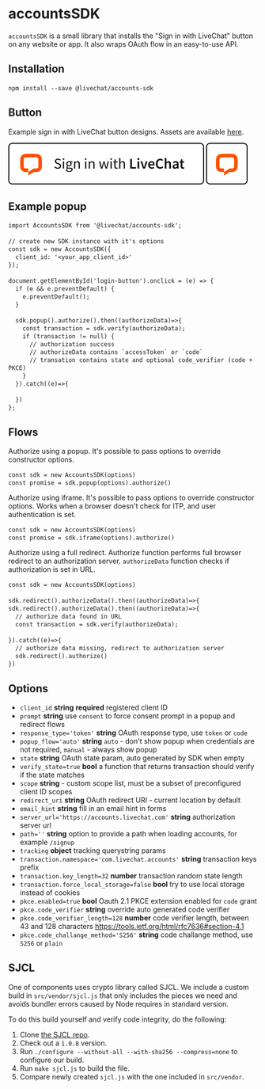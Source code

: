 # accountsSDK

`accountsSDK` is a small library that installs the "Sign in with LiveChat" button on any website or app. It also wraps OAuth flow in an easy-to-use API.

## Installation

```
npm install --save @livechat/accounts-sdk
```

## Button

Example sign in with LiveChat button designs. Assets are available [here](https://livechat.design/).

![Button](assets/button.svg)
![Small button](assets/button-small.svg)

## Example popup

```
import AccountsSDK from '@livechat/accounts-sdk';

// create new SDK instance with it's options
const sdk = new AccountsSDK({
  client_id: '<your_app_client_id>'
});

document.getElementById('login-button').onclick = (e) => {
  if (e && e.preventDefault) {
    e.preventDefault();
  }

  sdk.popup().authorize().then((authorizeData)=>{
    const transaction = sdk.verify(authorizeData);
    if (transaction != null) {
      // authorization success
      // authorizeData contains `accessToken` or `code`
      // transation contains state and optional code_verifier (code + PKCE)
    }
  }).catch((e)=>{

  })
};
```

## Flows

Authorize using a popup. It's possible to pass options to override constructor options.

```
const sdk = new AccountsSDK(options)
const promise = sdk.popup(options).authorize()
```

Authorize using iframe. It's possible to pass options to override constructor options. Works when a browser doesn't check for ITP, and user authentication is set.

```
const sdk = new AccountsSDK(options)
const promise = sdk.iframe(options).authorize()
```

Authorize using a full redirect. Authorize function performs full browser redirect to an authorization server. `authorizeData` function checks if authorization is set in URL.

```
const sdk = new AccountsSDK(options)

sdk.redirect().authorizeData().then((authorizeData)=>{
sdk.redirect().authorizeData().then((authorizeData)=>{
  // authorize data found in URL
  const transaction = sdk.verify(authorizeData);

}).catch((e)=>{
  // authorize data missing, redirect to authorization server
  sdk.redirect().authorize()
})
```

## Options

- `client_id` **string** **required** registered client ID
- `prompt` **string** use `consent` to force consent prompt in a popup and redirect flows
- `response_type='token'` **string** OAuth response type, use `token` or `code`
- `popup_flow='auto'` **string** `auto` - don't show popup when credentials are not required, `manual` - always show popup
- `state` **string** OAuth state param, auto generated by SDK when empty
- `verify_state=true` **bool** a function that returns transaction should verify if the state matches
- `scope` **string** - custom scope list, must be a subset of preconfigured client ID scopes
- `redirect_uri` **string** OAuth redirect URI - current location by default
- `email_hint` **string** fill in an email hint in forms
- `server_url='https://accounts.livechat.com'` **string** authorization server url
- `path=''` **string** option to provide a path when loading accounts, for example `/signup`
- `tracking` **object** tracking querystring params
- `transaction.namespace='com.livechat.accounts'` **string** transaction keys prefix
- `transaction.key_length=32` **number** transaction random state length
- `transaction.force_local_storage=false` **bool** try to use local storage instead of cookies
- `pkce.enabled=true` **bool** Oauth 2.1 PKCE extension enabled for `code` grant
- `pkce.code_verifier` **string** override auto generated code verifier
- `pkce.code_verifier_length=128` **number** code verifier length, between 43 and 128 characters https://tools.ietf.org/html/rfc7636#section-4.1
- `pkce.code_challange_method='S256'` **string** code challange method, use `S256` or `plain`

## SJCL

One of components uses crypto library called SJCL. We include a custom build in `src/vendor/sjcl.js` that only includes the pieces we need and avoids bundler errors caused by Node requires in standard version.

To do this build yourself and verify code integrity, do the following:

1. Clone [the SJCL repo](https://github.com/bitwiseshiftleft/sjcl).
2. Check out a `1.0.8` version.
3. Run `./configure --without-all --with-sha256 --compress=none` to configure our build.
4. Run `make sjcl.js` to build the file.
5. Compare newly created `sjcl.js` with the one included in `src/vendor`.
